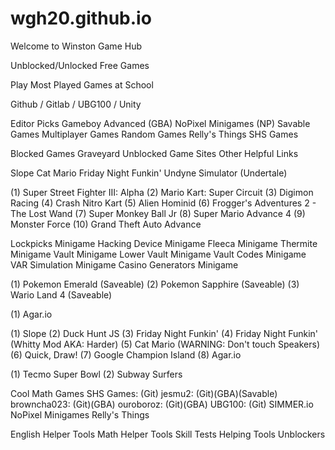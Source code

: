 # wgh20.github.io
Welcome to Winston Game Hub

Unblocked/Unlocked Free Games 

Play Most Played Games at School

Github / Gitlab / UBG100 / Unity

Editor Picks
Gameboy Advanced (GBA)
NoPixel Minigames (NP)
Savable Games
Multiplayer Games
Random Games
Relly's Things
SHS Games

Blocked Games Graveyard
Unblocked Game Sites
Other Helpful Links

Slope
Cat Mario
Friday Night Funkin'
Undyne Simulator (Undertale)

(1) Super Street Fighter III: Alpha
(2) Mario Kart: Super Circuit
(3) Digimon Racing
(4) Crash Nitro Kart
(5) Alien Hominid
(6) Frogger's Adventures 2 - The Lost Wand
(7) Super Monkey Ball Jr
(8) Super Mario Advance 4
(9) Monster Force
(10) Grand Theft Auto Advance

Lockpicks Minigame
Hacking Device Minigame
Fleeca Minigame
Thermite Minigame
Vault Minigame
Lower Vault Minigame
Vault Codes Minigame
VAR Simulation Minigame
Casino Generators Minigame

(1) Pokemon Emerald (Saveable)
(2) Pokemon Sapphire (Saveable)
(3) Wario Land 4 (Saveable)

(1) Agar.io

(1) Slope
(2) Duck Hunt JS
(3) Friday Night Funkin'
(4) Friday Night Funkin' (Whitty Mod AKA: Harder)
(5) Cat Mario (WARNING: Don't touch Speakers)
(6) Quick, Draw!
(7) Google Champion Island
(8) Agar.io

(1) Tecmo Super Bowl
(2) Subway Surfers

Cool Math Games
SHS Games: (Git)
jesmu2: (Git)(GBA)(Savable)
browncha023: (Git)(GBA)
ouroboroz: (Git)(GBA)
UBG100: (Git)
SIMMER.io
NoPixel Minigames
Relly's Things

English Helper Tools
Math Helper Tools
Skill Tests
Helping Tools
Unblockers
